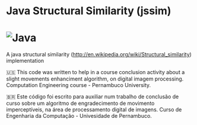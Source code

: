 # Java Structural Similarity (jssim)

![Java](https://img.shields.io/badge/java-%23ED8B00.svg?style=for-the-badge&logo=openjdk&logoColor=white)
=====================

A java structural similarity (http://en.wikipedia.org/wiki/Structural_similarity) implementation 

:us:
This code was written to help in a course conclusion activity about a slight movements enhanciment algorithm, on digital imagem processing. Computation Engineering course - Pernambuco University.

:brazil:
Este código foi escrito para auxiliar  num trabalho de conclusão de curso sobre um algoritmo de engradecimento de movimento imperceptíveis, na área de processamento digital de imagens. Curso de Engenharia da Computação - Univesidade de Pernambuco.
